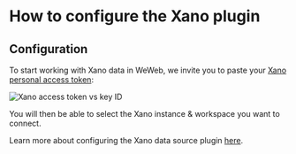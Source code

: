 # How to configure the Xano plugin

## Configuration

To start working with Xano data in WeWeb, we invite you to paste your [Xano personal access token](https://docs.xano.com/metadata-api):

![Xano access token vs key ID](https://docs.weweb.io/assets/xano-access-token.CFdE1Tbn.png)

You will then be able to select the Xano instance & workspace you want to connect.

Learn more about configuring the Xano data source plugin [here](https://docs.weweb.io/plugins/data-sources/xano-data.html).
